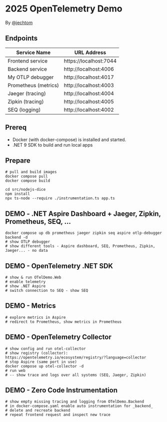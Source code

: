 # 2025 OpenTelemetry Demo

By [@jechtom](https://github.com/jechtom)

## Endpoints

| Service Name         | URL Address                    |
|----------------------|--------------------------------|
| Frontend service     | https://localhost:7044         |
| Backend service      | http://localhost:4006          |
| My OTLP debugger     | http://localhost:4017          |
| Prometheus (metrics) | http://localhost:4003          |
| Jaeger (tracing)     | http://localhost:4004          |
| Zipkin (tracing)     | http://localhost:4005          |
| SEQ (logging)        | http://localhost:4002          |

## Prereq

* Docker (with docker-compose) is installed and started.
* .NET 9 SDK to build and run local apps

## Prepare

```
# pull and build images
docker compose pull
docker compose build

cd src/nodejs-dice
npm install
npx ts-node --require ./instrumentation.ts app.ts
```

## DEMO - .NET Aspire Dashboard + Jaeger, Zipkin, Prometheus, SEQ, …
```
docker compose up db prometheus jaeger zipkin seq aspire otlp-debugger backend -d
# show OTLP debugger
# show different tools - Aspire dashboard, SEQ, Prometheus, Zipkin, Jaeger... - no data
```

## DEMO - OpenTelemetry .NET SDK
```
# show & run OTelDemo.Web
# enable telemetry
# show .NET Aspire
# switch connection to SEQ - show SEQ
```

## DEMO - Metrics
```
# explore metrics in Aspire
# redirect to Prometheus, show metrics in Prometheus
```

## DEMO - OpenTelemetry Collector
```
# show config and run otel-collector
# show registry (collector): https://opentelemetry.io/ecosystem/registry/?language=collector 
# stop Aspire (same port in use)
docker compose up otel-collector -d
# run web
# -- show trace and logs over all systems (SEQ, Jaeger, Zipkin)
```

## DEMO - Zero Code Instrumentation
```
# show empty missing tracing and logging from OTelDemo.Backend
# in docker-compose.yaml enable auto instrumentation for _backend_
# delete and recreate backend
# repeat frontend request and inspect new trace
```